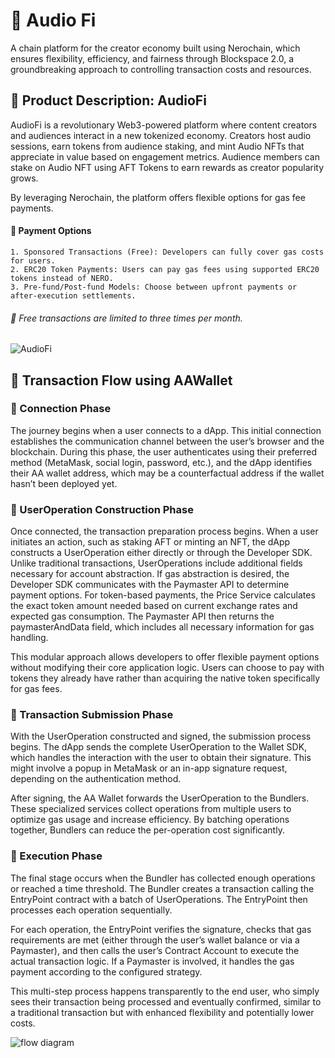 # :triangular_flag_on_post: Audio Fi

A chain platform for the creator economy built using Nerochain, which ensures flexibility, efficiency, and fairness through Blockspace 2.0, a groundbreaking approach to controlling transaction costs and resources.

## :star2: Product Description: AudioFi

AudioFi is a revolutionary Web3-powered platform where content creators and audiences interact in a new tokenized economy. Creators host audio sessions, earn tokens from audience staking, and mint Audio NFTs that appreciate in value based on engagement metrics.
Audience members can stake on Audio NFT using AFT Tokens to earn rewards as creator popularity grows.

By leveraging Nerochain, the platform offers flexible options for gas fee payments.
  #### :pushpin: Payment Options
    1. Sponsored Transactions (Free): Developers can fully cover gas costs for users.
    2. ERC20 Token Payments: Users can pay gas fees using supported ERC20 tokens instead of NERO.
    3. Pre-fund/Post-fund Models: Choose between upfront payments or after-execution settlements.

  ###### :rocket: Free transactions are limited to three times per month.













![AudioFi](https://github.com/user-attachments/assets/24e5cf27-edc7-497c-9118-6de29ddee2f0)

## :star2: Transaction Flow using AAWallet

###   :pencil:  Connection Phase

The journey begins when a user connects to a dApp. This initial connection establishes the communication channel between the user’s browser and the blockchain. During this phase, the user authenticates using their preferred method (MetaMask, social login, password, etc.), and the dApp identifies their AA wallet address, which may be a counterfactual address if the wallet hasn’t been deployed yet.

###   :pencil:  UserOperation Construction Phase

Once connected, the transaction preparation process begins. When a user initiates an action, such as staking AFT or minting an NFT, the dApp constructs a UserOperation either directly or through the Developer SDK. Unlike traditional transactions, UserOperations include additional fields necessary for account abstraction.
If gas abstraction is desired, the Developer SDK communicates with the Paymaster API to determine payment options. For token-based payments, the Price Service calculates the exact token amount needed based on current exchange rates and expected gas consumption. The Paymaster API then returns the paymasterAndData field, which includes all necessary information for gas handling.

This modular approach allows developers to offer flexible payment options without modifying their core application logic. Users can choose to pay with tokens they already have rather than acquiring the native token specifically for gas fees.

###   :pencil:  Transaction Submission Phase

With the UserOperation constructed and signed, the submission process begins. The dApp sends the complete UserOperation to the Wallet SDK, which handles the interaction with the user to obtain their signature. This might involve a popup in MetaMask or an in-app signature request, depending on the authentication method.

After signing, the AA Wallet forwards the UserOperation to the Bundlers. These specialized services collect operations from multiple users to optimize gas usage and increase efficiency. By batching operations together, Bundlers can reduce the per-operation cost significantly.

###  :pencil:  Execution Phase

The final stage occurs when the Bundler has collected enough operations or reached a time threshold. The Bundler creates a transaction calling the EntryPoint contract with a batch of UserOperations. The EntryPoint then processes each operation sequentially.

For each operation, the EntryPoint verifies the signature, checks that gas requirements are met (either through the user’s wallet balance or via a Paymaster), and then calls the user’s Contract Account to execute the actual transaction logic. If a Paymaster is involved, it handles the gas payment according to the configured strategy.

This multi-step process happens transparently to the end user, who simply sees their transaction being processed and eventually confirmed, similar to a traditional transaction but with enhanced flexibility and potentially lower costs.

![flow diagram](https://github.com/user-attachments/assets/0005a618-ceed-4d55-a78e-9bd9ee86a935)

